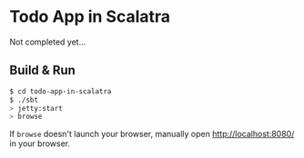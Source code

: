 # Todo App in Scalatra #

Not completed yet...

## Build & Run ##

```sh
$ cd todo-app-in-scalatra
$ ./sbt
> jetty:start
> browse
```

If `browse` doesn't launch your browser, manually open [http://localhost:8080/](http://localhost:8080/) in your browser.
